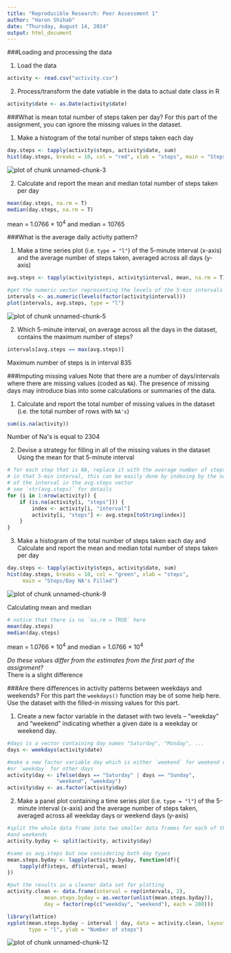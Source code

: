 ```yaml
---
title: "Reproducible Research: Peer Assessment 1"
author: "Haron Shihab"
date: "Thursday, August 14, 2014"
output: html_document
---
```


###Loading and processing the data
1. Load the data

```r
activity <- read.csv("activity.csv")
```
2. Process/transform the date vatiable in the data to actual date class in R

```r
activity$date <- as.Date(activity$date)
```


###What is mean total number of steps taken per day?
For this part of the assignment, you can ignore the missing values in the dataset.

1. Make a histogram of the total number of steps taken each day

```r
day.steps <- tapply(activity$steps, activity$date, sum)
hist(day.steps, breaks = 10, col = "red", xlab = "steps", main = "Steps/Day")
```

![plot of chunk unnamed-chunk-3](figure/unnamed-chunk-3.png) 

2. Calculate and report the mean and median total number of steps taken per day

```r
mean(day.steps, na.rm = T)
median(day.steps, na.rm = T)
```

mean = 1.0766 &times; 10<sup>4</sup> and median = 10765 


###What is the average daily activity pattern?

1. Make a time series plot (i.e. `type = "l"`) of the 5-minute interval (x-axis) and the average number of steps taken, averaged across all days (y-axis)

```r
avg.steps <- tapply(activity$steps, activity$interval, mean, na.rm = T)

#get the numeric vector representing the levels of the 5-min intervals
intervals <- as.numeric(levels(factor(activity$interval)))
plot(intervals, avg.steps, type = "l")
```

![plot of chunk unnamed-chunk-5](figure/unnamed-chunk-5.png) 

2. Which 5-minute interval, on average across all the days in the dataset, contains the maximum number of steps?

```r
intervals[avg.steps == max(avg.steps)]
```
Maximum number of steps is in interval 835


###Imputing missing values
Note that there are a number of days/intervals where there are missing values (coded as `NA`). The presence of missing days may introduce bias into some calculations or summaries of the data.

1. Calculate and report the total number of missing values in the dataset (i.e. the total number of rows with `NA's`)

```r
sum(is.na(activity))
```
Number of Na's is equal to 2304

2. Devise a strategy for filling in all of the missing values in the dataset  
Using the mean for that 5-minute interval

```r
# for each step that is NA, replace it with the average number of steps
# in that 5-min interval, this can be easily done by indexing by the name 
# of the interval in the avg.steps vector
# see `str(avg.steps)` for details
for (i in 1:nrow(activity)) {
	if (is.na(activity[i, "steps"])) {
		index <- activity[i, "interval"]
		activity[i, "steps"] <- avg.steps[toString(index)]
	}
}
```

3. Make a histogram of the total number of steps taken each day and Calculate and report the mean and median total number of steps taken per day

```r
day.steps <- tapply(activity$steps, activity$date, sum)
hist(day.steps, breaks = 10, col = "green", xlab = "steps", 
     main = "Steps/Day NA's Filled")
```

![plot of chunk unnamed-chunk-9](figure/unnamed-chunk-9.png) 


Calculating mean and median

```r
# notice that there is no `na.rm = TRUE` here
mean(day.steps)
median(day.steps)
```
mean = 1.0766 &times; 10<sup>4</sup> and median = 1.0766 &times; 10<sup>4</sup>    

*Do these values differ from the estimates from the first part of the assignment?*  
There is a slight difference


###Are there differences in activity patterns between weekdays and weekends?
For this part the `weekdays()` function may be of some help here. Use the dataset with the filled-in missing values for this part.

1. Create a new factor variable in the dataset with two levels – “weekday” and “weekend” indicating whether a given date is a weekday or weekend day.

```r
#days is a vector containing day names "Saturday", "Monday", ...
days <- weekdays(activity$date)

#make a new factor variable day which is either `weekend` for weekend days
#or `weekday` for other days
activity$day <- ifelse(days == "Saturday" | days == "Sunday", 
			    "weekend", "weekday")
activity$day <- as.factor(activity$day)
```

2. Make a panel plot containing a time series plot (i.e. `type = "l"`) of the 5-minute interval (x-axis) and the average number of steps taken, averaged across all weekday days or weekend days (y-axis)

```r
#split the whole data frame into two smaller data frames for each of the weekdays
#and weekends
activity.byday <- split(activity, activity$day)

#same as avg.steps but now considering both day types
mean.steps.byday <- lapply(activity.byday, function(df){
	tapply(df$steps, df$interval, mean)
})

#put the results in a cleaner data set for plotting
activity.clean <- data.frame(interval = rep(intervals, 2), 
			mean.steps.byday = as.vector(unlist(mean.steps.byday)), 
			day = factor(rep(c("weekday", "weekend"), each = 288)))

library(lattice)
xyplot(mean.steps.byday ~ interval | day, data = activity.clean, layout = c(1, 2),
       type = "l", ylab = "Number of steps")
```

![plot of chunk unnamed-chunk-12](figure/unnamed-chunk-12.png) 
